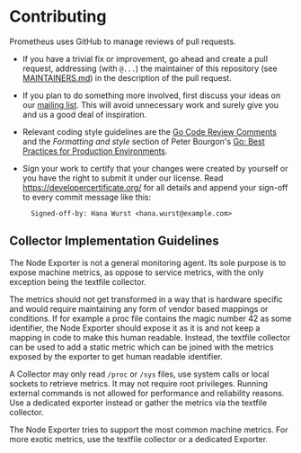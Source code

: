 # Contributing

Prometheus uses GitHub to manage reviews of pull requests.

* If you have a trivial fix or improvement, go ahead and create a pull request,
  addressing (with `@...`) the maintainer of this repository (see
  [MAINTAINERS.md](MAINTAINERS.md)) in the description of the pull request.

* If you plan to do something more involved, first discuss your ideas
  on our [mailing list](https://groups.google.com/forum/?fromgroups#!forum/prometheus-developers).
  This will avoid unnecessary work and surely give you and us a good deal
  of inspiration.

* Relevant coding style guidelines are the [Go Code Review
  Comments](https://code.google.com/p/go-wiki/wiki/CodeReviewComments)
  and the _Formatting and style_ section of Peter Bourgon's [Go: Best
  Practices for Production
  Environments](http://peter.bourgon.org/go-in-production/#formatting-and-style).

* Sign your work to certify that your changes were created by yourself or you
  have the right to submit it under our license. Read
  https://developercertificate.org/ for all details and append your sign-off to
  every commit message like this:

        Signed-off-by: Hana Wurst <hana.wurst@example.com>


## Collector Implementation Guidelines

The Node Exporter is not a general monitoring agent. Its sole purpose is to
expose machine metrics, as oppose to service metrics, with the only exception
being the textfile collector.

The metrics should not get transformed in a way that is hardware specific and
would require maintaining any form of vendor based mappings or conditions. If
for example a proc file contains the magic number 42 as some identifier, the
Node Exporter should expose it as it is and not keep a mapping in code to make
this human readable. Instead, the textfile collector can be used to add a static
metric which can be joined with the metrics exposed by the exporter to get human
readable identifier.

A Collector may only read `/proc` or `/sys` files, use system calls or local
sockets to retrieve metrics. It may not require root privileges. Running
external commands is not allowed for performance and reliability reasons. Use a
dedicated exporter instead or gather the metrics via the textfile collector.

The Node Exporter tries to support the most common machine metrics. For more
exotic metrics, use the textfile collector or a dedicated Exporter.
